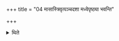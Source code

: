 +++
title = "04 मासास्त्रिवृत्पञ्चदशा मध्येपृष्ठ्या भवन्ति"

+++

<details><summary>थिते</summary>

मासास्त्रिवृत्पञ्चदशा मध्येपृष्ठ्या भवन्ति ४
</details>
